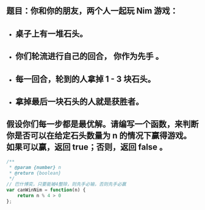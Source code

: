 ## 题目：你和你的朋友，两个人一起玩 Nim 游戏：
- ## 桌子上有一堆石头。
- ## 你们轮流进行自己的回合， 你作为先手 。
- ## 每一回合，轮到的人拿掉 1 - 3 块石头。
- ## 拿掉最后一块石头的人就是获胜者。
## 假设你们每一步都是最优解。请编写一个函数，来判断你是否可以在给定石头数量为 n 的情况下赢得游戏。如果可以赢，返回 true；否则，返回 false 。

```js
/**
 * @param {number} n
 * @return {boolean}
 */
// 巴什博奕，只要能被4整除，则先手必输，否则先手必赢
var canWinNim = function(n) {
    return n % 4 > 0
};
````
